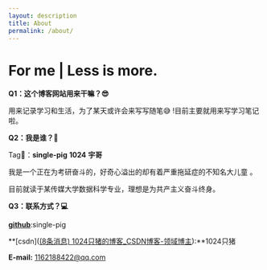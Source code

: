 ```yaml
---
layout: description
title: About
permalink: /about/
---
```


#  **For me | Less is more.**

**Q1：这个博客网站用来干嘛？:sunglasses:**

用来记录学习和生活，为了某天或许会来写写随笔:sweat_smile: !目前主要就用来写学习笔记啦。

**Q2：我是谁？:pig:**

Tag:bookmark:：**single-pig**  **1024**   **宇哥**

我是一个正在为考研奋斗的，好奇心溢出的却有着严重拖延症的不知名大儿童 。

目前就读于某传媒大学数据科学专业，理想是为共产主义奋斗终身。

**Q3：联系方式？:computer:**

[**github**](https://github.com/single-pig):single-pig

**[csdn]([(8条消息) 1024只猪的博客_CSDN博客-领域博主](https://blog.csdn.net/weixin_44061171?spm=1000.2115.3001.5343)):**1024只猪

**E-mail:** 1162188422@qq.com